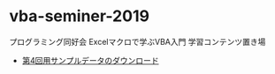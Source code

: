 # vba-seminer-2019
プログラミング同好会 Excelマクロで学ぶVBA入門 学習コンテンツ置き場
  - [第4回用サンプルデータのダウンロード](https://github.com/takeruko/vba-seminer-2019/raw/master/4th_contents.zip)
